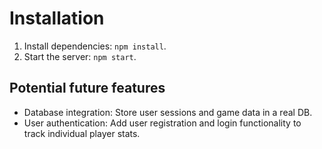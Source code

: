 # Installation

1. Install dependencies: `npm install`.
2. Start the server: `npm start`.

## Potential future features

- Database integration: Store user sessions and game data in a real DB.
- User authentication: Add user registration and login functionality to track individual player stats.
